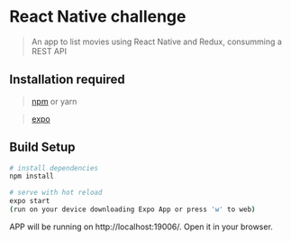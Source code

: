 # React Native challenge

> An app to list movies using React Native and Redux, consumming a REST API

## Installation required 

> [npm](https://nodejs.org/en/download/) or yarn

> [expo](https://expo.io/learn)


## Build Setup

``` bash
# install dependencies
npm install

# serve with hot reload
expo start
(run on your device downloading Expo App or press 'w' to web)
```

APP will be running on http://localhost:19006/. Open it in your browser.
